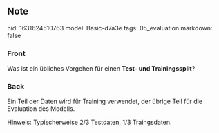 ## Note
nid: 1631624510763
model: Basic-d7a3e
tags: 05_evaluation
markdown: false

### Front
Was ist ein übliches Vorgehen für einen <b>Test- und
Trainingssplit</b>?

### Back
Ein Teil der Daten wird für Training verwendet, der übrige Teil für
die Evaluation des Modells.
<div>
  Hinweis: Typischerweise 2/3 Testdaten, 1/3 Traingsdaten.
</div>
